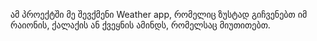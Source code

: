 ამ პროექტში მე შევქმენი Weather app, რომელიც ზუსტად გიჩვენებთ იმ რაიონის, ქალაქის ან ქვეყნის ამინდს, რომელსაც მიუთითებთ.
